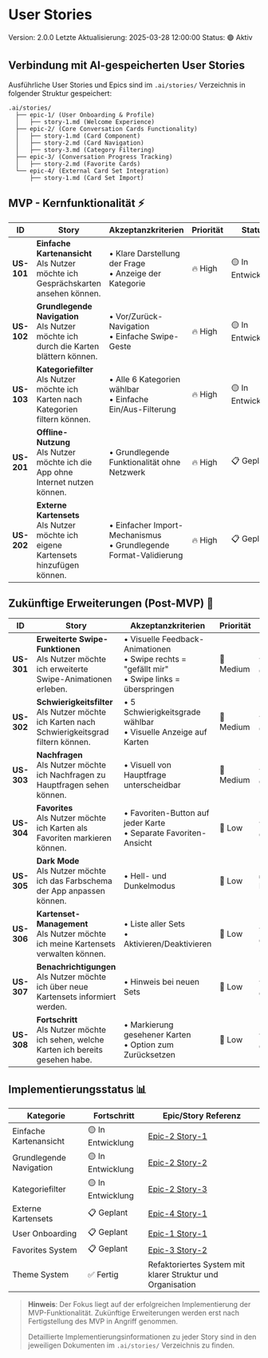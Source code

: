 # User Stories

Version: 2.0.0
Letzte Aktualisierung: 2025-03-28 12:00:00
Status: 🟢 Aktiv

## Verbindung mit AI-gespeicherten User Stories

Ausführliche User Stories und Epics sind im `.ai/stories/` Verzeichnis in folgender Struktur gespeichert:

```
.ai/stories/
  ├── epic-1/ (User Onboarding & Profile)
  │   ├── story-1.md (Welcome Experience)
  ├── epic-2/ (Core Conversation Cards Functionality)
  │   ├── story-1.md (Card Component)
  │   ├── story-2.md (Card Navigation)
  │   ├── story-3.md (Category Filtering)
  ├── epic-3/ (Conversation Progress Tracking)
  │   ├── story-2.md (Favorite Cards)
  └── epic-4/ (External Card Set Integration)
      ├── story-1.md (Card Set Import)
```

## MVP - Kernfunktionalität ⚡

| ID         | Story                                                                                    | Akzeptanzkriterien                                                    | Priorität | Status            |
| ---------- | ---------------------------------------------------------------------------------------- | --------------------------------------------------------------------- | --------- | ----------------- |
| **US-101** | **Einfache Kartenansicht** <br> Als Nutzer möchte ich Gesprächskarten ansehen können.    | • Klare Darstellung der Frage <br> • Anzeige der Kategorie            | 🔥 High   | 🟡 In Entwicklung |
| **US-102** | **Grundlegende Navigation** <br> Als Nutzer möchte ich durch die Karten blättern können. | • Vor/Zurück-Navigation <br> • Einfache Swipe-Geste                   | 🔥 High   | 🟡 In Entwicklung |
| **US-103** | **Kategoriefilter** <br> Als Nutzer möchte ich Karten nach Kategorien filtern können.    | • Alle 6 Kategorien wählbar <br> • Einfache Ein/Aus-Filterung         | 🔥 High   | 🟡 In Entwicklung |
| **US-201** | **Offline-Nutzung** <br> Als Nutzer möchte ich die App ohne Internet nutzen können.      | • Grundlegende Funktionalität ohne Netzwerk                           | 🔥 High   | 📋 Geplant        |
| **US-202** | **Externe Kartensets** <br> Als Nutzer möchte ich eigene Kartensets hinzufügen können.   | • Einfacher Import-Mechanismus <br> • Grundlegende Format-Validierung | 🔥 High   | 📋 Geplant        |

## Zukünftige Erweiterungen (Post-MVP) 🔮

| ID         | Story                                                                                              | Akzeptanzkriterien                                                                                    | Priorität | Status     |
| ---------- | -------------------------------------------------------------------------------------------------- | ----------------------------------------------------------------------------------------------------- | --------- | ---------- |
| **US-301** | **Erweiterte Swipe-Funktionen** <br> Als Nutzer möchte ich erweiterte Swipe-Animationen erleben.   | • Visuelle Feedback-Animationen <br> • Swipe rechts = "gefällt mir" <br> • Swipe links = überspringen | 🔆 Medium | 📋 Geplant |
| **US-302** | **Schwierigkeitsfilter** <br> Als Nutzer möchte ich Karten nach Schwierigkeitsgrad filtern können. | • 5 Schwierigkeitsgrade wählbar <br> • Visuelle Anzeige auf Karten                                    | 🔆 Medium | 📋 Geplant |
| **US-303** | **Nachfragen** <br> Als Nutzer möchte ich Nachfragen zu Hauptfragen sehen können.                  | • Visuell von Hauptfrage unterscheidbar                                                               | 🔆 Medium | 📋 Geplant |
| **US-304** | **Favorites** <br> Als Nutzer möchte ich Karten als Favoriten markieren können.                    | • Favoriten-Button auf jeder Karte <br> • Separate Favoriten-Ansicht                                  | 🔽 Low    | 📋 Geplant |
| **US-305** | **Dark Mode** <br> Als Nutzer möchte ich das Farbschema der App anpassen können.                   | • Hell- und Dunkelmodus                                                                               | 🔽 Low    | ✅ Fertig  |
| **US-306** | **Kartenset-Management** <br> Als Nutzer möchte ich meine Kartensets verwalten können.             | • Liste aller Sets <br> • Aktivieren/Deaktivieren                                                     | 🔽 Low    | 📋 Geplant |
| **US-307** | **Benachrichtigungen** <br> Als Nutzer möchte ich über neue Kartensets informiert werden.          | • Hinweis bei neuen Sets                                                                              | 🔽 Low    | 📋 Geplant |
| **US-308** | **Fortschritt** <br> Als Nutzer möchte ich sehen, welche Karten ich bereits gesehen habe.          | • Markierung gesehener Karten <br> • Option zum Zurücksetzen                                          | 🔽 Low    | 📋 Geplant |

## Implementierungsstatus 📊

| Kategorie               | Fortschritt       | Epic/Story Referenz                                        |
| ----------------------- | ----------------- | ---------------------------------------------------------- |
| Einfache Kartenansicht  | 🟡 In Entwicklung | [Epic-2 Story-1](../.ai/stories/epic-2/story-1.md)         |
| Grundlegende Navigation | 🟡 In Entwicklung | [Epic-2 Story-2](../.ai/stories/epic-2/story-2.md)         |
| Kategoriefilter         | 🟡 In Entwicklung | [Epic-2 Story-3](../.ai/stories/epic-2/story-3.md)         |
| Externe Kartensets      | 📋 Geplant        | [Epic-4 Story-1](../.ai/stories/epic-4/story-1.md)         |
| User Onboarding         | 📋 Geplant        | [Epic-1 Story-1](../.ai/stories/epic-1/story-1.md)         |
| Favorites System        | 📋 Geplant        | [Epic-3 Story-2](../.ai/stories/epic-3/story-2.md)         |
| Theme System            | ✅ Fertig         | Refaktoriertes System mit klarer Struktur und Organisation |

> **Hinweis**: Der Fokus liegt auf der erfolgreichen Implementierung der MVP-Funktionalität.
> Zukünftige Erweiterungen werden erst nach Fertigstellung des MVP in Angriff genommen.
>
> Detaillierte Implementierungsinformationen zu jeder Story sind in den jeweiligen Dokumenten im `.ai/stories/` Verzeichnis zu finden.
